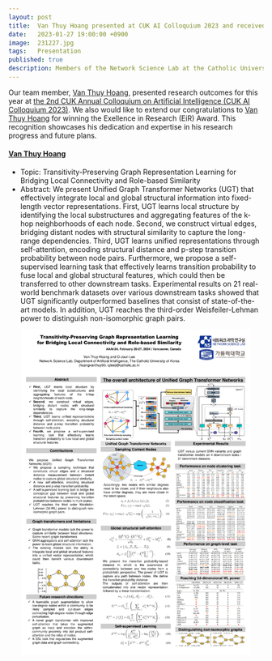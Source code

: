 ```yaml
---
layout: post
title:  Van Thuy Hoang presented at CUK AI Colloquium 2023 and received EiR Award
date:   2023-01-27 19:00:00 +0900
image:  231227.jpg
tags:   Presentation
published: true
description: Members of the Network Science Lab at the Catholic University of Korea presented at the 2nd CUK Annual Colloquium on Artificial Intelligence (CUK AI Colloquium 2023) and received the Exellence in Research (EiR) Award.
---
```


Our team member, [Van Thuy Hoang](https://nslab-cuk.github.io/member/hoangvanthuy90), presented research outcomes for this year at [the 2nd CUK Annual Colloquium on Artificial Intelligence (CUK AI Colloquium 2023)](https://nslab-cuk.github.io/2023/12/27/Colloquium/). We also would like to extend our congratulations to [Van Thuy Hoang](https://nslab-cuk.github.io/member/hoangvanthuy90) for winning the Exellence in Research (EiR) Award. This recognition showcases his dedication and expertise in his research progress and future plans.

#### [Van Thuy Hoang](https://nslab-cuk.github.io/member/hoangvanthuy90)
* Topic: Transitivity-Preserving Graph Representation Learning for Bridging Local Connectivity and Role-based Similarity
* Abstract: We present Unified Graph Transformer Networks (UGT) that effectively integrate local and global structural information into fixed-length vector representations. First, UGT learns local structure by identifying the local substructures and aggregating features of the k-hop neighborhoods of each node. Second, we construct virtual edges, bridging distant nodes with structural similarity to capture the long-range dependencies. Third, UGT learns unified representations through self-attention, encoding structural distance and p-step transition probability between node pairs. Furthermore, we propose a self-supervised learning task that effectively learns transition probability to fuse local and global structural features, which could then be transferred to other downstream tasks. Experimental results on 21 real-world benchmark datasets over various downstream tasks showed that UGT significantly outperformed baselines that consist of state-of-the-art models. In addition, UGT reaches the third-order Weisfeiler-Lehman power to distinguish non-isomorphic graph pairs.

<p align="center"><img src="/images/Colloquium_2023_Hoang.webp" style="width : 90%; max-width: 90%"></p>




